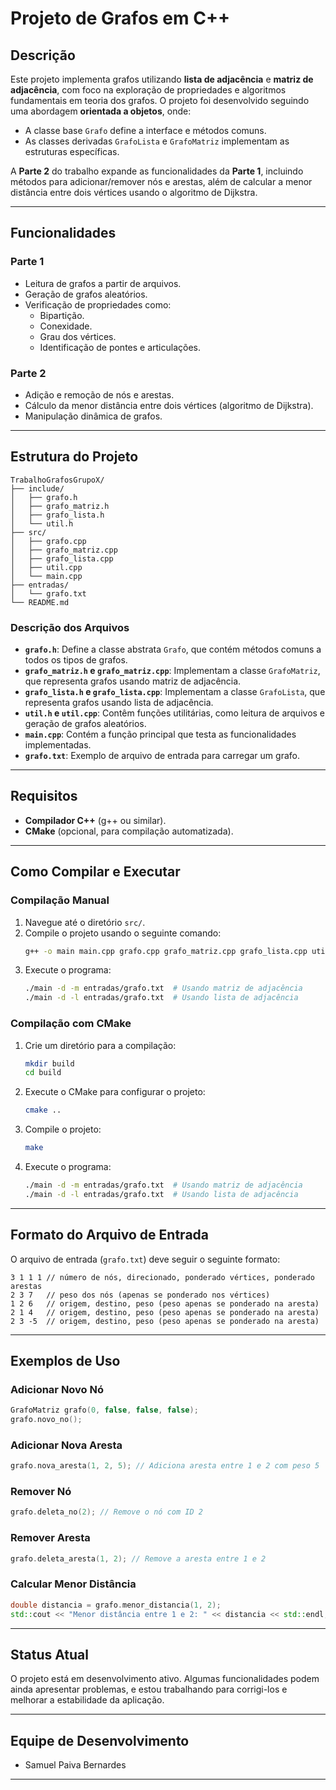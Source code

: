 
# Projeto de Grafos em C++

## Descrição
Este projeto implementa grafos utilizando **lista de adjacência** e **matriz de adjacência**, com foco na exploração de propriedades e algoritmos fundamentais em teoria dos grafos. O projeto foi desenvolvido seguindo uma abordagem **orientada a objetos**, onde:
- A classe base `Grafo` define a interface e métodos comuns.
- As classes derivadas `GrafoLista` e `GrafoMatriz` implementam as estruturas específicas.

A **Parte 2** do trabalho expande as funcionalidades da **Parte 1**, incluindo métodos para adicionar/remover nós e arestas, além de calcular a menor distância entre dois vértices usando o algoritmo de Dijkstra.

---

## Funcionalidades
### Parte 1
- Leitura de grafos a partir de arquivos.
- Geração de grafos aleatórios.
- Verificação de propriedades como:
  - Bipartição.
  - Conexidade.
  - Grau dos vértices.
  - Identificação de pontes e articulações.

### Parte 2
- Adição e remoção de nós e arestas.
- Cálculo da menor distância entre dois vértices (algoritmo de Dijkstra).
- Manipulação dinâmica de grafos.

---

## Estrutura do Projeto

```
TrabalhoGrafosGrupoX/
├── include/
│   ├── grafo.h
│   ├── grafo_matriz.h
│   ├── grafo_lista.h
│   └── util.h
├── src/
│   ├── grafo.cpp
│   ├── grafo_matriz.cpp
│   ├── grafo_lista.cpp
│   ├── util.cpp
│   └── main.cpp
├── entradas/
│   └── grafo.txt
└── README.md
```

### Descrição dos Arquivos
- **`grafo.h`**: Define a classe abstrata `Grafo`, que contém métodos comuns a todos os tipos de grafos.
- **`grafo_matriz.h` e `grafo_matriz.cpp`**: Implementam a classe `GrafoMatriz`, que representa grafos usando matriz de adjacência.
- **`grafo_lista.h` e `grafo_lista.cpp`**: Implementam a classe `GrafoLista`, que representa grafos usando lista de adjacência.
- **`util.h` e `util.cpp`**: Contêm funções utilitárias, como leitura de arquivos e geração de grafos aleatórios.
- **`main.cpp`**: Contém a função principal que testa as funcionalidades implementadas.
- **`grafo.txt`**: Exemplo de arquivo de entrada para carregar um grafo.

---

## Requisitos
- **Compilador C++** (g++ ou similar).
- **CMake** (opcional, para compilação automatizada).

---

## Como Compilar e Executar

### Compilação Manual
1. Navegue até o diretório `src/`.
2. Compile o projeto usando o seguinte comando:
   ```bash
   g++ -o main main.cpp grafo.cpp grafo_matriz.cpp grafo_lista.cpp util.cpp
   ```
3. Execute o programa:
   ```bash
   ./main -d -m entradas/grafo.txt  # Usando matriz de adjacência
   ./main -d -l entradas/grafo.txt  # Usando lista de adjacência
   ```

### Compilação com CMake
1. Crie um diretório para a compilação:
   ```bash
   mkdir build
   cd build
   ```
2. Execute o CMake para configurar o projeto:
   ```bash
   cmake ..
   ```
3. Compile o projeto:
   ```bash
   make
   ```
4. Execute o programa:
   ```bash
   ./main -d -m entradas/grafo.txt  # Usando matriz de adjacência
   ./main -d -l entradas/grafo.txt  # Usando lista de adjacência
   ```

---

## Formato do Arquivo de Entrada
O arquivo de entrada (`grafo.txt`) deve seguir o seguinte formato:

```
3 1 1 1 // número de nós, direcionado, ponderado vértices, ponderado arestas
2 3 7   // peso dos nós (apenas se ponderado nos vértices)
1 2 6   // origem, destino, peso (peso apenas se ponderado na aresta)
2 1 4   // origem, destino, peso (peso apenas se ponderado na aresta)
2 3 -5  // origem, destino, peso (peso apenas se ponderado na aresta)
```

---

## Exemplos de Uso

### Adicionar Novo Nó
```cpp
GrafoMatriz grafo(0, false, false, false);
grafo.novo_no();
```

### Adicionar Nova Aresta
```cpp
grafo.nova_aresta(1, 2, 5); // Adiciona aresta entre 1 e 2 com peso 5
```

### Remover Nó
```cpp
grafo.deleta_no(2); // Remove o nó com ID 2
```

### Remover Aresta
```cpp
grafo.deleta_aresta(1, 2); // Remove a aresta entre 1 e 2
```

### Calcular Menor Distância
```cpp
double distancia = grafo.menor_distancia(1, 2);
std::cout << "Menor distância entre 1 e 2: " << distancia << std::endl;
```

---

## Status Atual
O projeto está em desenvolvimento ativo. Algumas funcionalidades podem ainda apresentar problemas, e estou trabalhando para corrigi-los e melhorar a estabilidade da aplicação.


---

## Equipe de Desenvolvimento
- Samuel Paiva Bernardes


---